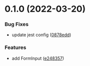 # 0.1.0 (2022-03-20)


### Bug Fixes

* update jest config ([0878edd](https://github.com/Howard86/chakra-hook-form/commit/0878eddca73249c73dd005b4d64bd01ba13a290b))


### Features

* add FormInput ([e248357](https://github.com/Howard86/chakra-hook-form/commit/e248357ebda34ffa8e58b907a9db2376de78f71c))




